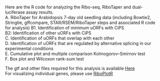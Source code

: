 Here are the R code for analyzing the Ribo-seq, RiboTaper and dual-luciferase assay results.   
A. RiboTaper for Arabidopsis 7-day old seedling data (including Bowtie2, Stringtie, gffcompare, STAR/RSEM/RiboTaper steps and associated R code for analysis)
B1. Identification of minimum uORFs with CiPS    
B2: Identification of other uORFs with CiPS  
C. Identification of uORFs that overlap with each other   
D. Identification of uORFs that are regulated by alternative splicing in our experimental conditions  
E. Cumulative plot and multiple comparison Kolmogorov–Smirnov test   
F. Box plot and Wilcoxon rank-sum test  

The gtf and other files required for this analysis is available [Here](https://data.mendeley.com/datasets/89j7snbm2r/draft?a=7b3a1001-2727-4a31-8ae5-784337dcc582)  
For visualizing individual genes, please use [RiboPlotR](https://github.com/hsinyenwu/RiboPlotR)
